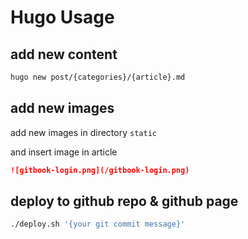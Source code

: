 # Hugo Usage

## add new content

```bash
hugo new post/{categories}/{article}.md
```

## add new images

add new images in directory `static`

and insert image in article

```markdown
![gitbook-login.png](/gitbook-login.png)
```

## deploy to github repo & github page

```bash
./deploy.sh '{your git commit message}'
```
